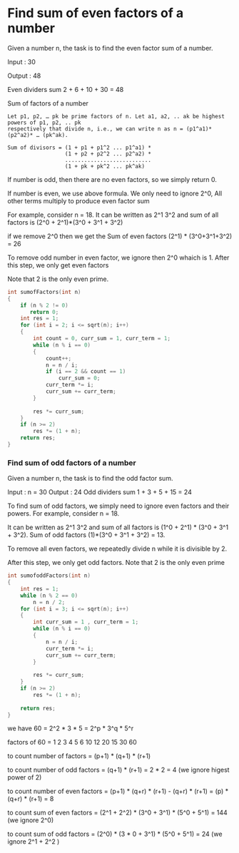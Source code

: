 # Find sum of even factors of a number

Given a number n, the task is to find the even factor sum of a number.

Input : 30
  
Output : 48
  
Even dividers sum 2 + 6 + 10 + 30 = 48

Sum of factors of a number 
```
Let p1, p2, … pk be prime factors of n. Let a1, a2, .. ak be highest powers of p1, p2, .. pk
respectively that divide n, i.e., we can write n as n = (p1^a1)*(p2^a2)* … (pk^ak).

Sum of divisors = (1 + p1 + p1^2 ... p1^a1) * 
                  (1 + p2 + p2^2 ... p2^a2) *
                  ...........................
                  (1 + pk + pk^2 ... pk^ak) 
```
If number is odd, then there are no even factors, so we simply return 0.

If number is even, we use above formula. We only need to ignore 2^0, All other terms multiply to produce even factor sum

For example, consider n = 18. It can be written as 2^1 3^2 and sum of all factors is (2^0 + 2^1)*(3^0 + 3^1 + 3^2)
  
if we remove 2^0 then we get the Sum of even factors (2^1) * (3^0+3^1+3^2) = 26

To remove odd number in even factor, we ignore then 2^0 whaich is 1. After this step, we only get even factors

Note that 2 is the only even prime.

```cpp
int sumofFactors(int n) 
{ 
    if (n % 2 != 0) 
       return 0;  
    int res = 1; 
    for (int i = 2; i <= sqrt(n); i++) 
    { 
        int count = 0, curr_sum = 1, curr_term = 1; 
        while (n % i == 0) 
        { 
            count++; 
            n = n / i; 
            if (i == 2 && count == 1) 
                curr_sum = 0; 
            curr_term *= i; 
            curr_sum += curr_term; 
        } 
  
        res *= curr_sum; 
    } 
    if (n >= 2) 
        res *= (1 + n); 
    return res; 
} 
```
### Find sum of odd factors of a number

Given a number n, the task is to find the odd factor sum.

Input : n = 30
Output : 24
Odd dividers sum 1 + 3 + 5 + 15 = 24 


To find sum of odd factors, we simply need to ignore even factors and their powers. For example, consider n = 18.
  
It can be written as 2^1 3^2 and sum of all factors is (1^0 + 2^1) * (3^0 + 3^1 + 3^2). Sum of odd factors (1)*(3^0 + 3^1 + 3^2) = 13.

To remove all even factors, we repeatedly divide n while it is divisible by 2.
  
After this step, we only get odd factors. Note that 2 is the only even prime

```cpp
int sumofoddFactors(int n) 
{ 
    int res = 1; 
    while (n % 2 == 0) 
        n = n / 2; 
    for (int i = 3; i <= sqrt(n); i++)  
    { 
        int curr_sum = 1 , curr_term = 1; 
        while (n % i == 0) 
        { 
            n = n / i; 
            curr_term *= i; 
            curr_sum += curr_term; 
        } 
  
        res *= curr_sum; 
    } 
    if (n >= 2) 
        res *= (1 + n); 
  
    return res; 
} 
```

we have 60 = 2^2 * 3 * 5 = 2^p * 3^q * 5^r

factors of 60 = 1 2 3 4 5 6 10 12 20 15 30 60
  
to count number of factors = (p+1) * (q+1) * (r+1)
  
to count number of odd factors = (q+1) * (r+1) = 2 * 2 = 4 (we ignore higest power of 2)

to count number of even factors = (p+1) * (q+r) * (r+1) - (q+r) * (r+1) = (p) * (q+r) * (r+1) = 8  

to count sum of even factors = (2^1 + 2^2) * (3^0 + 3^1) * (5^0 + 5^1) = 144  (we ignore 2^0)

to count sum of odd factors = (2^0) * (3 * 0 + 3^1) * (5^0 + 5^1) = 24 (we ignore 2^1 + 2^2 )


